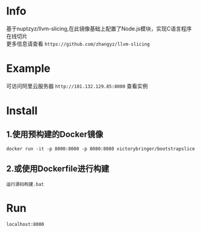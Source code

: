 ﻿# Info
 基于nuptzyz/llvm-slicing,在此镜像基础上配置了Node.js模块，实现C语言程序在线切片<br>
 更多信息请查看 `https://github.com/zhangyz/llvm-slicing`<br>
# Example
 可访问阿里云服务器 `http://101.132.129.85:8000` 查看实例
# Install 
## 1.使用预构建的Docker镜像<br>
 `docker run -it -p 8000:8000 -p 8080:8080 victorybringer/bootstrapslice`<br>
## 2.或使用Dockerfile进行构建<br>
 `运行源码构建.bat`<br>
 # Run
 `localhost:8000`<br>



